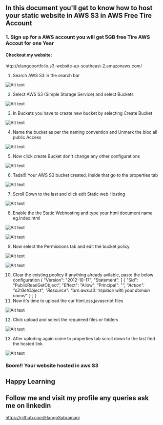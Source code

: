 ## In this document you'll get to know how to host your static website in AWS S3 in AWS Free Tire Account


### 1. Sign up for a AWS account you will get 5GB free Tire AWS Accout for one Year
<h4>Checkout my website:</h4> http://elangoportfolio.s3-website-ap-southeast-2.amazonaws.com/

1. Search AWS S3 in the search bar

![Alt text](image.png) 

2. Select AWS S3 (Simple Storage Service) and select Buckets

![Alt text](image-1.png)

3. In Buckets you have to create new bucket by selecting Create Bucket 

![Alt text](image-2.png)

4.  Name the bucket as per the naming convention and Unmark the bloc all public Access

![Alt text](image-3.png)

5. Now click create  Bucket don't change any other configurations

![Alt text](image-4.png)

6. Tada!!! Your AWS S3 bucket created, Inside that go to the properties tab

![Alt text](image-5.png)

7. Scroll Down to the last and click edit Static web Hosting

![Alt text](image-6.png)

8. Enable the the Static Webhosting and type your html document name eg.Index.html

![Alt text](image-7.png)

![Alt text](image-12.png)

9. Now select the Permissions tab and edit the bucket policy

![Alt text](image-8.png)

![Alt text](image-9.png)

10. Clear the existing poolicy if anything already avilable, paste the below configuration
{
    "Version": "2012-10-17",
    "Statement": [
        {
            "Sid": "PublicReadGetObject",
            "Effect": "Allow",
            "Principal": "*",
            "Action": "s3:GetObject",
            "Resource": "arn:aws:s3:::replace with yout domain name/*"
        }
    ]
}
11. Now it's time to upload the our html,css,javascript files

![Alt text](image-10.png)

12. Click upload and select the requireed files or folders 

![Alt text](image-11.png)

13. After uploding again come to properties tab scroll down to the last find the hosted link.

![Alt text](image-13.png)

### Boom!! Your website hosted in aws S3


## Happy Learning

## Follow me and visit my profile any queries ask me on linkedin

https://github.com/ElangoSubramani 



